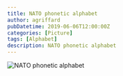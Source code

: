 ```yaml
---
title: NATO phonetic alphabet
author: agriffard
pubDatetime: 2019-06-06T12:00:00Z
categories: [Picture]
tags: [Alphabet]
description: NATO phonetic alphabet
---
```


![NATO phonetic alphabet](/assets/blog/nato.jpg)
